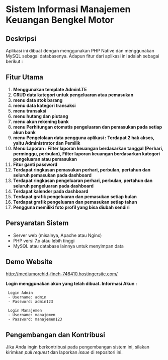 # Sistem Informasi Manajemen Keuangan Bengkel Motor

## Deskripsi

Aplikasi ini dibuat dengan menggunakan PHP Native dan menggunakan MySQL sebagai databasenya. Adapun fitur dari aplikasi ini adalah sebagai berikut :

## Fitur Utama

1. **Menggunakan template AdminLTE**
2. **CRUD data kategori untuk pengeluaran atau pemasukan**
3. **menu data stok barang**
4. **menu data kategori transaksi**
5. **menu transaksi** 
6. **menu hutang dan piutang**
8. **menu akun rekening bank**
9. **menu Perhitungan otomatis pengeluaran dan pemasukan pada setiap akun bank**
10. **menu Pengelolaan data pengguna aplikasi : Terdapat 2 hak akses, yaitu Administrator dan Pemilik**
11. **Menu Laporan : Filter laporan keuangan berdasarkan tanggal (Perhari, perminggu, perbulan), Filter laporan keuangan berdasarkan kategori pengeluaran atau pemasukan**
12. **Fitur ganti password**
13. **Terdapat ringkasan pemasukan perhari, perbulan, pertahun dan seluruh pemasukan pada dashboard**
14. **Terdapat ringkasan pengeluaran perhari, perbulan, pertahun dan seluruh pengeluaran pada dashboard**
15. **Terdapat kalender pada dashboard**
16. **Terdapat grafik pengeluaran dan pemasukan setiap bulan**
17. **Terdapat grafik pengeluaran dan pemasukan setiap tahun**
18. **Pengguna memiliki foto profil yang bisa diubah sendiri**


## Persyaratan Sistem

- Server web (misalnya, Apache atau Nginx)
- PHP versi 7.x atau lebih tinggi
- MySQL atau database lainnya untuk menyimpan data

## Demo Website
http://mediumorchid-finch-746410.hostingersite.com/

**Login menggunakan akun yang telah dibuat. Informasi Akun :**

     Login Admin
     - Username: admin
     - Password: admin123

     Login Manajemen
     - Username: manajemen
     - Password: manajemen123

## Pengembangan dan Kontribusi

Jika Anda ingin berkontribusi pada pengembangan sistem ini, silakan kirimkan *pull request* dan laporkan *issue* di repositori ini.
